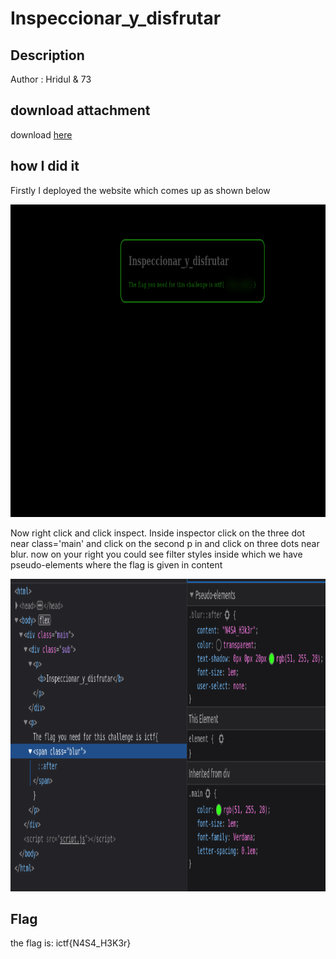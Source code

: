 # Inspeccionar_y_disfrutar
## Description
Author : Hridul & 73
## download attachment
download [here](https://indyctf.github.io/2022-ictf/web/Inspeccionar_y_disfrutar/)
## how I did it
Firstly I deployed the website which comes up as shown below

<img src="/picture/inspecci.png" style="height: 500px; width:750px;"/>


Now right click and click inspect. Inside inspector click on the three dot near class='main' and click on the second p in and click on three dots near blur. now on your right you could see filter styles inside which we have pseudo-elements where the flag is given in content


<img src="/picture/inspec-2.png" style="height: 500px; width:750px;"/>


## Flag
the flag is: ictf{N4S4_H3K3r}
